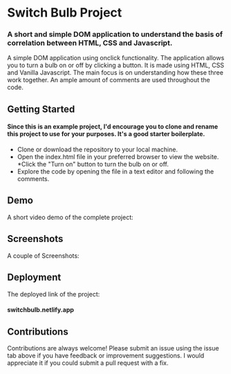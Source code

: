 # Switch Bulb Project

### A short and simple DOM application to understand the basis of correlation between HTML, CSS and Javascript. 

A simple DOM application using onclick functionality. The application allows you to turn a bulb on or off by clicking a button. It is made using HTML, CSS and Vanilla Javascript. The main focus is on understanding how these three work together. An ample amount of comments are used throughout the code. 


## Getting Started

#### Since this is an example project, I'd encourage you to clone and rename this project to use for your purposes. It's a good starter boilerplate.

* Clone or download the repository to your local machine.
* Open the index.html file in your preferred browser to view the website.
*Click the "Turn on" button to turn the bulb on or off.
* Explore the code by opening the file in a text editor and following the comments.






## Demo

A short video demo of the complete project:





## Screenshots

A couple of Screenshots:


## Deployment

The deployed link of the project:
#### switchbulb.netlify.app

## Contributions

Contributions are always welcome! Please submit an issue using the issue tab above if you have feedback or improvement suggestions. I would appreciate it if you could submit a pull request with a fix.
